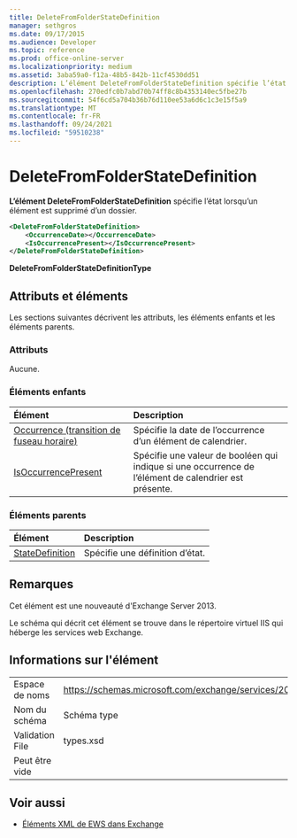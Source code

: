 ```yaml
---
title: DeleteFromFolderStateDefinition
manager: sethgros
ms.date: 09/17/2015
ms.audience: Developer
ms.topic: reference
ms.prod: office-online-server
ms.localizationpriority: medium
ms.assetid: 3aba59a0-f12a-48b5-842b-11cf4530dd51
description: L’élément DeleteFromFolderStateDefinition spécifie l’état lorsqu’un élément est supprimé d’un dossier.
ms.openlocfilehash: 270edfc0b7abd70b74ff8c8b4353140ec5fbe27b
ms.sourcegitcommit: 54f6cd5a704b36b76d110ee53a6d6c1c3e15f5a9
ms.translationtype: MT
ms.contentlocale: fr-FR
ms.lasthandoff: 09/24/2021
ms.locfileid: "59510238"
---
```

# <a name="deletefromfolderstatedefinition"></a>DeleteFromFolderStateDefinition

**L’élément DeleteFromFolderStateDefinition** spécifie l’état lorsqu’un élément est supprimé d’un dossier. 
  
```XML
<DeleteFromFolderStateDefinition>
    <OccurrenceDate></OccurrenceDate>
    <IsOccurrencePresent></IsOccurrencePresent>
</DeleteFromFolderStateDefinition>
```

 **DeleteFromFolderStateDefinitionType**
## <a name="attributes-and-elements"></a>Attributs et éléments

Les sections suivantes décrivent les attributs, les éléments enfants et les éléments parents.
  
### <a name="attributes"></a>Attributs

Aucune.
  
### <a name="child-elements"></a>Éléments enfants

|**Élément**|**Description**|
|:-----|:-----|
|[Occurrence (transition de fuseau horaire)](occurrence-time-zone-transition.md) <br/> |Spécifie la date de l’occurrence d’un élément de calendrier.  <br/> |
|[IsOccurrencePresent](isoccurrencepresent.md) <br/> |Spécifie une valeur de booléen qui indique si une occurrence de l’élément de calendrier est présente.  <br/> |
   
### <a name="parent-elements"></a>Éléments parents

|**Élément**|**Description**|
|:-----|:-----|
|[StateDefinition](statedefinition.md) <br/> |Spécifie une définition d’état.  <br/> |
   
## <a name="remarks"></a>Remarques

Cet élément est une nouveauté d'Exchange Server 2013.
  
Le schéma qui décrit cet élément se trouve dans le répertoire virtuel IIS qui héberge les services web Exchange.
  
## <a name="element-information"></a>Informations sur l'élément

|||
|:-----|:-----|
|Espace de noms  <br/> |https://schemas.microsoft.com/exchange/services/2006/types  <br/> |
|Nom du schéma  <br/> |Schéma type  <br/> |
|Validation File  <br/> |types.xsd  <br/> |
|Peut être vide  <br/> ||
   
## <a name="see-also"></a>Voir aussi

- [Éléments XML de EWS dans Exchange](ews-xml-elements-in-exchange.md)

